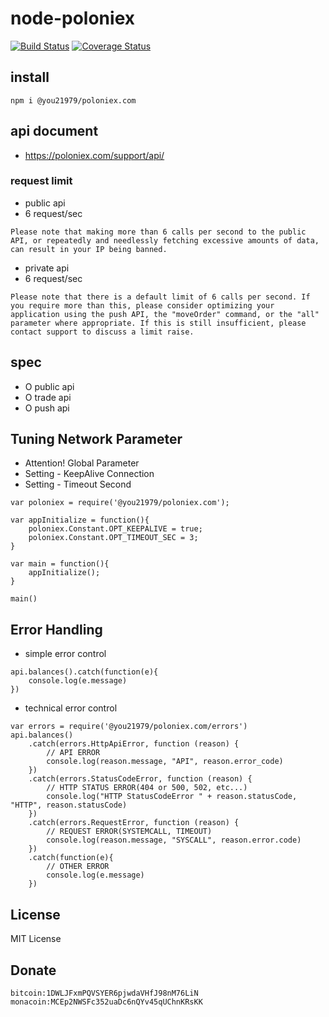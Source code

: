 # node-poloniex

[![Build Status](https://secure.travis-ci.org/you21979/node-poloniex.png?branch=master)](https://travis-ci.org/you21979/node-poloniex)
[![Coverage Status](https://coveralls.io/repos/github/you21979/node-poloniex/badge.svg?branch=master)](https://coveralls.io/github/you21979/node-poloniex?branch=master)

## install

```
npm i @you21979/poloniex.com
```

## api document

* https://poloniex.com/support/api/

### request limit

* public api
* 6 request/sec

```
Please note that making more than 6 calls per second to the public API, or repeatedly and needlessly fetching excessive amounts of data, can result in your IP being banned.
```

* private api
* 6 request/sec

```
Please note that there is a default limit of 6 calls per second. If you require more than this, please consider optimizing your application using the push API, the "moveOrder" command, or the "all" parameter where appropriate. If this is still insufficient, please contact support to discuss a limit raise.
```

## spec

* O public api
* O trade api
* O push api


Tuning Network Parameter
------------------------

* Attention! Global Parameter
* Setting - KeepAlive Connection
* Setting - Timeout Second 

```
var poloniex = require('@you21979/poloniex.com');

var appInitialize = function(){
    poloniex.Constant.OPT_KEEPALIVE = true;
    poloniex.Constant.OPT_TIMEOUT_SEC = 3;
}

var main = function(){
    appInitialize();
}

main()
```

## Error Handling

* simple error control

```
api.balances().catch(function(e){
    console.log(e.message)
})
```

* technical error control

```
var errors = require('@you21979/poloniex.com/errors')
api.balances()
    .catch(errors.HttpApiError, function (reason) {
        // API ERROR
        console.log(reason.message, "API", reason.error_code)
    })
    .catch(errors.StatusCodeError, function (reason) {
        // HTTP STATUS ERROR(404 or 500, 502, etc...)
        console.log("HTTP StatusCodeError " + reason.statusCode, "HTTP", reason.statusCode)
    })
    .catch(errors.RequestError, function (reason) {
        // REQUEST ERROR(SYSTEMCALL, TIMEOUT)
        console.log(reason.message, "SYSCALL", reason.error.code)
    })
    .catch(function(e){
        // OTHER ERROR
        console.log(e.message)
    })
```

License
-------

MIT License


Donate
------

```
bitcoin:1DWLJFxmPQVSYER6pjwdaVHfJ98nM76LiN 
monacoin:MCEp2NWSFc352uaDc6nQYv45qUChnKRsKK 
```
